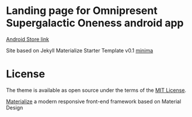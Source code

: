 # Landing page for Omnipresent Supergalactic Oneness android app

[Android Store link][1]

Site based on Jekyll Materialize Starter Template v0.1 [minima][2]

# License

The theme is available as open source under the terms of the [MIT License][3].

[Materialize][4] a  modern responsive front-end framework based on Material Design

[1]: https://play.google.com/store/apps/details?id=io.csabatechnology.android.omnipresent
[2]: https://github.com/macrod68/jekyll-materialize-starter-template
[3]: https://opensource.org/licenses/MIT
[4]: http://materializecss.com/
